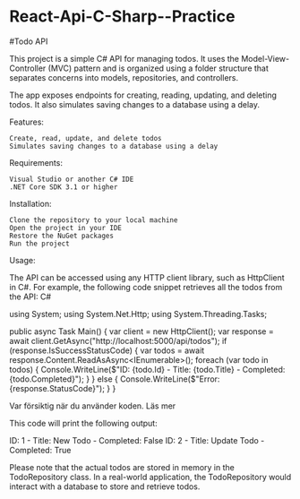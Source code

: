 # React-Api-C-Sharp--Practice


#Todo API

This project is a simple C# API for managing todos. It uses the Model-View-Controller (MVC) pattern and is organized using a folder structure that separates concerns into models, repositories, and controllers.

The app exposes endpoints for creating, reading, updating, and deleting todos. It also simulates saving changes to a database using a delay.

Features:

    Create, read, update, and delete todos
    Simulates saving changes to a database using a delay

Requirements:

    Visual Studio or another C# IDE
    .NET Core SDK 3.1 or higher

Installation:

    Clone the repository to your local machine
    Open the project in your IDE
    Restore the NuGet packages
    Run the project

Usage:

The API can be accessed using any HTTP client library, such as HttpClient in C#. For example, the following code snippet retrieves all the todos from the API:
C#

using System;
using System.Net.Http;
using System.Threading.Tasks;

public async Task Main()
{
  var client = new HttpClient();
  var response = await client.GetAsync("http://localhost:5000/api/todos");
  if (response.IsSuccessStatusCode)
  {
    var todos = await response.Content.ReadAsAsync<IEnumerable<Todo>>();
    foreach (var todo in todos)
    {
      Console.WriteLine($"ID: {todo.Id} - Title: {todo.Title} - Completed: {todo.Completed}");
    }
  }
  else
  {
    Console.WriteLine($"Error: {response.StatusCode}");
  }
}

Var försiktig när du använder koden. Läs mer

This code will print the following output:

ID: 1 - Title: New Todo - Completed: False
ID: 2 - Title: Update Todo - Completed: True

Please note that the actual todos are stored in memory in the TodoRepository class. In a real-world application, the TodoRepository would interact with a database to store and retrieve todos.
